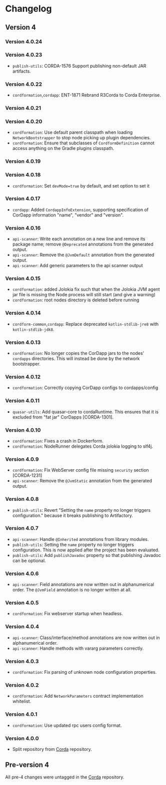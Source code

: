 # Changelog

## Version 4

### Version 4.0.24

### Version 4.0.23

* `publish-utils`: CORDA-1576 Support publishing non-default JAR artifacts.

### Version 4.0.22

* `cordformation`,`cordapp`: ENT-1871 Rebrand R3Corda to Corda Enterprise.

### Version 4.0.21

### Version 4.0.20

* `cordformation`: Use default parent classpath when loading `NetworkBootstrapper` to stop node picking up plugin dependencies.  
* `cordformation`: Ensure that subclasses of `CordformDefinition` cannot access anything on the Gradle plugins classpath.

### Version 4.0.19

### Version 4.0.18

* `cordformation`: Set `devMode=true` by default, and set option to set it

### Version 4.0.17

* `cordapp`: Added `CordappInfoExtension`, supporting specification of CorDapp information "name", "vendor" and "version".

### Version 4.0.16

 * `api-scanner`: Write each annotation on a new line and remove its package name; remove `@Deprecated` annotations from the generated output.
 * `api-scanner`: Remove the `@JvmDefault` annotation from the generated output.
 * `api-scanner`: Add generic parameters to the api scanner output

### Version 4.0.15

 * `cordformation`: added Jolokia fix such that when the Jolokia JVM agent jar file is missing the Node process will still start (and give a warning)
 * `cordformation`: root nodes directory is deleted before running

### Version 4.0.14

* `cordform-common`,`cordapp`: Replace deprecated `kotlin-stdlib-jre8` with `kotlin-stdlib-jdk8`.

### Version 4.0.13

* `cordformation`: No longer copies the CorDapp jars to the nodes' `cordapps` directories. This will instead be done by
  the network bootstrapper.

### Version 4.0.12

* `cordformation`: Correctly copying CorDapp configs to cordapps/config

### Version 4.0.11

* `quasar-utils`: Add quasar-core to cordaRuntime. This ensures that it is excluded from "fat jar" CorDapps [CORDA-1301].

### Version 4.0.10

* `cordformation`: Fixes a crash in Dockerform. 
* `cordformation`: NodeRunner delegates Corda jolokia logging to slf4j.

### Version 4.0.9

* `cordformation`: Fix WebServer config file missing `security` section [CORDA-1231] 
* `api-scanner`: Remove the `@JvmStatic` annotation from the generated output.

### Version 4.0.8

* `publish-utils`: Revert "Setting the `name` property no longer triggers configuration." because it breaks publishing to Artifactory.

### Version 4.0.7

* `api-scanner`: Handle `@Inherited` annotations from library modules.
* `publish-utils`: Setting the `name` property no longer triggers configuration. This is now applied after the project has been evaluated.
* `publish-utils`: Add `publishJavadoc` property so that publishing Javadoc can be optional.

### Version 4.0.6

* `api-scanner`: Field annotations are now written out in alphanumerical order. The `@JvmField` annotation is no longer written at all.

### Version 4.0.5

* `cordformation`: Fix webserver startup when headless.

### Version 4.0.4

* `api-scanner`: Class/interface/method annotations are now written out in alphanumerical order.
* `api-scanner`: Handle methods with vararg parameters correctly.

### Version 4.0.3

* `cordformation`: Fix parsing of unknown node configuration properties.

### Version 4.0.2

* `cordformation`: Add `NetworkParameters` contract implementation whitelist.

### Version 4.0.1

* `cordformation`: Use updated rpc users config format.

### Version 4.0.0

* Split repository from [Corda](https://github.com/corda/corda) repository.

## Pre-version 4

All pre-4 changes were untagged in the [Corda](https://github.com/corda/corda) repository.
